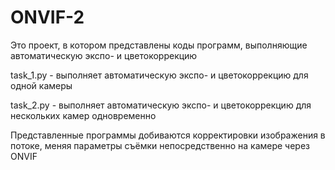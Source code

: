 # ONVIF-2
Это проект, в котором представлены коды программ, выполняющие автоматическую экспо- и цветокоррекцию

task_1.py - выполняет автоматическую экспо- и цветокоррекцию для одной камеры

task_2.py - выполняет автоматическую экспо- и цветокоррекцию для нескольких камер одновременно

Представленные программы добиваются корректировки изображения в потоке, меняя параметры съёмки непосредственно на камере через ONVIF
